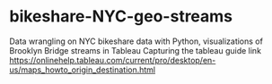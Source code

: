 # bikeshare-NYC-geo-streams
Data wrangling on NYC bikeshare data with Python, visualizations of Brooklyn Bridge streams in Tableau
Capturing the tableau guide link
https://onlinehelp.tableau.com/current/pro/desktop/en-us/maps_howto_origin_destination.html 
